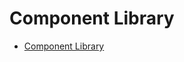# Component Library

<!-- START doctoc generated TOC please keep comment here to allow auto update -->
<!-- DON'T EDIT THIS SECTION, INSTEAD RE-RUN doctoc TO UPDATE -->

-   [Component Library](#component-library)

<!-- END doctoc generated TOC please keep comment here to allow auto update -->
